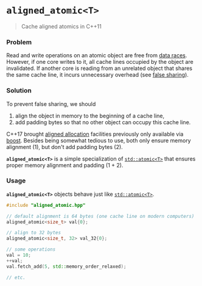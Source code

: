 # `aligned_atomic<T>`

> Cache aligned atomics in C++11


### Problem

Read and write operations on an atomic object are free from [data races](https://en.wikipedia.org/wiki/Race_condition). However, if one core writes to it, all cache 
lines occupied by the object are invalidated. If another core is reading from an 
unrelated object that shares the same cache line, it incurs unnecessary overhead 
(see [false sharing](https://en.wikipedia.org/wiki/False_sharing)).

### Solution

To prevent false sharing, we should 
1. align the object in memory to the beginning of a cache line,
2. add padding bytes so that no other object can occupy this cache line.

C++17 brought [aligned allocation](https://en.cppreference.com/w/cpp/memory/c/aligned_alloc)
facilities previously only available via [boost](https://www.boost.org/doc/libs/1_65_1/doc/html/align.html#align.introduction). Besides being somewhat tedious to use, both
only ensure memory alignment (1), but don't add padding bytes (2). 

**`aligned_atomic<T>`** is a simple specialization of [`std::atomic<T>`](https://en.cppreference.com/w/cpp/atomic/atomic) 
that ensures proper memory alignment and padding (1 + 2). 

### Usage

**`aligned_atomic<T>`** objects behave just like [`std::atomic<T>`](https://en.cppreference.com/w/cpp/atomic/atomic).

``` cpp
#include "aligned_atomic.hpp"

// default alignment is 64 bytes (one cache line on modern computers)
aligned_atomic<size_t> val{0};

// align to 32 bytes
aligned_atomic<size_t, 32> val_32{0};

// some operations
val = 10;
++val;
val.fetch_add(5, std::memory_order_relaxed);

// etc.
```